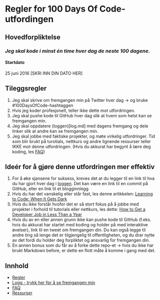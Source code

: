 # Regler for 100 Days Of Code-utfordingen

## Hovedforpliktelse
### *Jeg skal kode i minst én time hver dag de neste 100 dagene.*

#### Startdato
25 juni 2016 [SKRI INN DIN DATO HER]

## Tileggsregler
1. Jeg skal skrive om fremgangen min på Twitter hver dag -> og bruke #100DaysOfCode-hashtaggen
2. Hvis jeg koder profesjonelt, teller ikke dette mot utfordringen.
3. Jeg skal pushe kode til GitHub hver dag slik at hvem som helst kan se fremgangen min.
4. Jeg skal oppdatere (loggen)[log.md] med dagens fremgang og dele linker slik at andre kan se fremgangen min.
5. Jeg skal jobbe med faktiske projekter, og møte virkelig utfordringer. Tid som blir brukt på turotials, nettkurs og andre lignende ressurser teller IKKE mot denne utfordringen. (Hvis du akkurat har begynt å lære deg koding, les [FAQ](FAQ.md))

## Ideér for å gjøre denne utfordringen mer effektiv 
1. For å øke sjansene for suksess, kreves det at du legger til en link til hva du har gjort hver dag i [loggen](log.md). Det kan være en link til en commit på GitHub, eller en link til et blogginnlegg
2. Hvis du har det vanskelig eller står fast, les denne artikkelen: [Learning to Code: When It Gets Dark](https://medium.freecodecamp.com/learning-to-code-when-it-gets-dark-e485edfb58fd)
3. Hvis du ikke forstår hvofor det er så stort fokus på å jobbe med projekter i forhold til tutorials eller nettkurs, les dette: [How to Get a Developer Job in Less Than a Year](https://medium.freecodecamp.com/how-to-get-a-developer-job-in-less-than-a-year-c27bbfe71645)
4. Hvis du av en eller annen grunn ikke kan pushe kode til GitHub (f.eks. hvis du akkurat har startet med koding og holder på med interaktive øvelser), link til en tweet om fremgangen din. Du kan også legge til andre ting så lenge det er tilgjengelig til offentligheten, og du drar nytte av det fordi du holder deg forpliktet og ansvarlig for fremgangen din.
5. En annen bonus som du får av å forke dette repo-et -> hvis du ikke har brukt Markdown before, er dette en flott måte å komme i gang med det.

## Innhold
* [Regler](rules.md)
* [Logg - trykk her fpr å se fremgangen min](log.md)
* [FAQ](FAQ.md)
* [Ressurser](resources.md)
